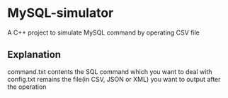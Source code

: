 # MySQL-simulator
A C++ project to simulate MySQL command by operating CSV file

## Explanation
command.txt contents the SQL command which you want to deal with
config.txt remains the file(in CSV, JSON or XML) you want to output after the operation
